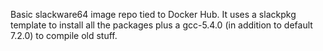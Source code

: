 Basic slackware64 image repo tied to Docker Hub. It uses a slackpkg template to install all the packages plus a gcc-5.4.0 (in addition to default 7.2.0) to compile old stuff.
